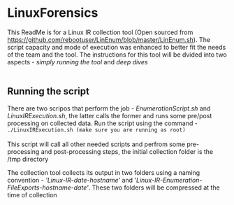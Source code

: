 # LinuxForensics

This ReadMe is for a Linux IR collection tool (Open sourced from https://github.com/rebootuser/LinEnum/blob/master/LinEnum.sh). The script capacity and mode of execution was  enhanced to better fit the needs of the team and the tool. The instructions for this tool will be dvided into two aspects - *simply running the tool* and *deep dives* <br/> <br/>

## Running the script
There are two scripos that perform the job - *EnumerationScript.sh* and *LinuxIRExecution.sh*, the latter calls the former and runs some pre/post processing on collected data. Run     the script using the command - <br/>
                    ```./LinuxIRExecution.sh (make sure you are running as root)```<br/> <br/>
This script will call all other needed scripts and perfrom some pre-processing and post-processing steps, the initial collection folder is the /tmp directory
  
The collection tool collects its output in two folders using a naming convention - *'Linux-IR-date-hostname'* and *'Linux-IR-Enumeration-FileExports-hostname-date'*. These two        folders will be compressed at the time of collection
 
